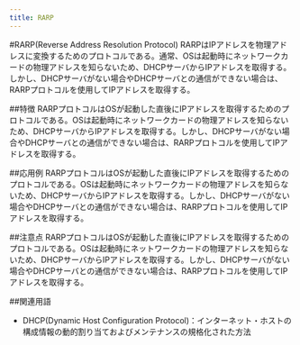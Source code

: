 ```yaml
---
title: RARP
---
```


#RARP(Reverse Address Resolution Protocol)
RARPはIPアドレスを物理アドレスに変換するためのプロトコルである。通常、OSは起動時にネットワークカードの物理アドレスを知らないため、DHCPサーバからIPアドレスを取得する。しかし、DHCPサーバがない場合やDHCPサーバとの通信ができない場合は、RARPプロトコルを使用してIPアドレスを取得する。

##特徴
RARPプロトコルはOSが起動した直後にIPアドレスを取得するためのプロトコルである。OSは起動時にネットワークカードの物理アドレスを知らないため、DHCPサーバからIPアドレスを取得する。しかし、DHCPサーバがない場合やDHCPサーバとの通信ができない場合は、RARPプロトコルを使用してIPアドレスを取得する。

##応用例
RARPプロトコルはOSが起動した直後にIPアドレスを取得するためのプロトコルである。OSは起動時にネットワークカードの物理アドレスを知らないため、DHCPサーバからIPアドレスを取得する。しかし、DHCPサーバがない場合やDHCPサーバとの通信ができない場合は、RARPプロトコルを使用してIPアドレスを取得する。

##注意点
RARPプロトコルはOSが起動した直後にIPアドレスを取得するためのプロトコルである。OSは起動時にネットワークカードの物理アドレスを知らないため、DHCPサーバからIPアドレスを取得する。しかし、DHCPサーバがない場合やDHCPサーバとの通信ができない場合は、RARPプロトコルを使用してIPアドレスを取得する。

##関連用語
- DHCP(Dynamic Host Configuration Protocol)：インターネット・ホストの構成情報の動的割り当ておよびメンテナンスの規格化された方法